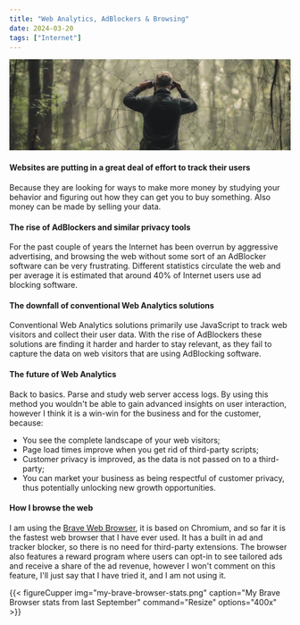 ```yaml
---
title: "Web Analytics, AdBlockers & Browsing"
date: 2024-03-20
tags: ["Internet"]
---
```

<center><img src="man-watching-through-a-spiders-web.png"></center>

#### Websites are putting in a great deal of effort to track their users

Because they are looking for ways to make more money by studying your behavior and figuring out how they can get you to buy something. Also money can be made by selling your data. 

#### The rise of AdBlockers and similar privacy tools

For the past couple of years the Internet has been overrun by aggressive advertising, and browsing the web without some sort of an AdBlocker software can be very frustrating. Different statistics circulate the web and per average it is estimated that around 40% of Internet users use ad blocking software. 

#### The downfall of conventional Web Analytics solutions

Conventional Web Analytics solutions primarily use JavaScript to track web visitors and collect their user data. With the rise of AdBlockers these solutions are finding it harder and harder to stay relevant, as they fail to capture the data on web visitors that are using AdBlocking software.

#### The future of Web Analytics

Back to basics. Parse and study web server access logs. By using this method you wouldn't be able to gain advanced insights on user interaction, however I think it is a win-win for the business and for the customer, because:

* You see the complete landscape of your web visitors;
* Page load times improve when you get rid of third-party scripts;
* Customer privacy is improved, as the data is not passed on to a third-party;
* You can market your business as being respectful of customer privacy, thus potentially unlocking new growth opportunities.


#### How I browse the web

I am using the [Brave Web Browser](https://brave.com/), it is based on Chromium, and so far it is the fastest web browser that I have ever used. It has a built in ad and tracker blocker, so there is no need for third-party extensions. The browser also features a reward program where users can opt-in to see tailored ads and receive a share of the ad revenue, however I won't comment on this feature, I'll just say that I have tried it, and I am not using it. 

{{< figureCupper
img="my-brave-browser-stats.png"
caption="My Brave Browser stats from last September"
command="Resize"
options="400x" >}}
